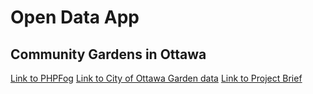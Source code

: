 
# Open Data App 

## Community Gardens in Ottawa

[Link to PHPFog](http://mary-php-data.phpfogapp.com/)
[Link to City of Ottawa Garden data](http://ottawa.ca/online_services/opendata/info/community_gardens_en.html)
[Link to Project Brief](http://imm.edumedia.ca/sars0005/open-data-app/)
